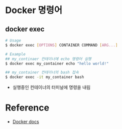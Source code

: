 # Docker 명령어

## docker exec

```sh
# Usage
$ docker exec [OPTIONS] CONTAINER COMMAND [ARG...]

# Example
## my_continaer 컨테이너에 echo 명령어 실행
$ docker exec my_container echo "hello world!"

## my_container 컨테이너의 bash 접속
$ docker exec -it my_container bash
```

- 실행중인 컨테이너의 터미널에 명령을 내림

# Reference

- [Docker docs](https://docs.docker.com/engine/reference/commandline/exec/)
